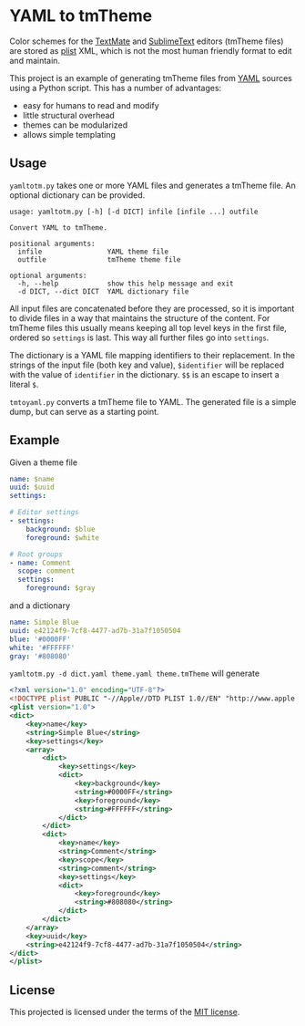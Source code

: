 
YAML to tmTheme
===============

Color schemes for the [TextMate][] and [SublimeText][] editors (tmTheme files)
are stored as [plist][] XML, which is not the most human friendly format to
edit and maintain.

This project is an example of generating tmTheme files from [YAML][] sources
using a Python script. This has a number of advantages:

 - easy for humans to read and modify
 - little structural overhead
 - themes can be modularized
 - allows simple templating

[TextMate]: http://macromates.com/
[SublimeText]: http://www.sublimetext.com/
[plist]: http://developer.apple.com/documentation/Darwin/Reference/ManPages/man5/plist.5.html
[YAML]: http://yaml.org/


Usage
-----

`yamltotm.py` takes one or more YAML files and generates a tmTheme file. An
optional dictionary can be provided.

    usage: yamltotm.py [-h] [-d DICT] infile [infile ...] outfile

    Convert YAML to tmTheme.

    positional arguments:
      infile                YAML theme file
      outfile               tmTheme theme file

    optional arguments:
      -h, --help            show this help message and exit
      -d DICT, --dict DICT  YAML dictionary file

All input files are concatenated before they are processed, so it is important
to divide files in a way that maintains the structure of the content. For
tmTheme files this usually means keeping all top level keys in the first
file, ordered so `settings` is last. This way all further files go into
`settings`.

The dictionary is a YAML file mapping identifiers to their replacement. In the
strings of the input file (both key and value), `$identifier` will be replaced
with the value of `identifier` in the dictionary. `$$` is an escape to insert
a literal `$`.

`tmtoyaml.py` converts a tmTheme file to YAML. The generated file is a simple
dump, but can serve as a starting point.


Example
-------

Given a theme file

```.yaml
name: $name
uuid: $uuid
settings:

# Editor settings
- settings:
    background: $blue
    foreground: $white

# Root groups
- name: Comment
  scope: comment
  settings:
    foreground: $gray
```

and a dictionary

```.yaml
name: Simple Blue
uuid: e42124f9-7cf8-4477-ad7b-31a7f1050504
blue: '#0000FF'
white: '#FFFFFF'
gray: '#808080'
```

`yamltotm.py -d dict.yaml theme.yaml theme.tmTheme` will generate

```.xml
<?xml version="1.0" encoding="UTF-8"?>
<!DOCTYPE plist PUBLIC "-//Apple//DTD PLIST 1.0//EN" "http://www.apple.com/DTDs/PropertyList-1.0.dtd">
<plist version="1.0">
<dict>
	<key>name</key>
	<string>Simple Blue</string>
	<key>settings</key>
	<array>
		<dict>
			<key>settings</key>
			<dict>
				<key>background</key>
				<string>#0000FF</string>
				<key>foreground</key>
				<string>#FFFFFF</string>
			</dict>
		</dict>
		<dict>
			<key>name</key>
			<string>Comment</string>
			<key>scope</key>
			<string>comment</string>
			<key>settings</key>
			<dict>
				<key>foreground</key>
				<string>#808080</string>
			</dict>
		</dict>
	</array>
	<key>uuid</key>
	<string>e42124f9-7cf8-4477-ad7b-31a7f1050504</string>
</dict>
</plist>
```


License
-------

This projected is licensed under the terms of the [MIT license](LICENSE).
